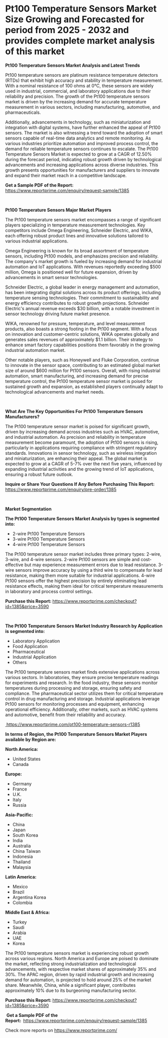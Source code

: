 <p><h1>Pt100 Temperature Sensors Market Size Growing and Forecasted for period from 2025 - 2032 and provides complete market analysis of this market</h1></p><p><strong>Pt100 Temperature Sensors Market Analysis and Latest Trends</strong></p>
<p><p>Pt100 temperature sensors are platinum resistance temperature detectors (RTDs) that exhibit high accuracy and stability in temperature measurement. With a nominal resistance of 100 ohms at 0°C, these sensors are widely used in industrial, commercial, and laboratory applications due to their reliability and precision. The growth of the Pt100 temperature sensors market is driven by the increasing demand for accurate temperature measurement in various sectors, including manufacturing, automotive, and pharmaceuticals.</p><p>Additionally, advancements in technology, such as miniaturization and integration with digital systems, have further enhanced the appeal of Pt100 sensors. The market is also witnessing a trend toward the adoption of smart sensors capable of real-time data analytics and remote monitoring. As various industries prioritize automation and improved process control, the demand for reliable temperature sensors continues to escalate. The Pt100 Temperature Sensors Market is expected to grow at a CAGR of 12.50% during the forecast period, indicating robust growth driven by technological advancements and increasing applications across diverse industries. This growth presents opportunities for manufacturers and suppliers to innovate and expand their market reach in a competitive landscape.</p></p>
<p><strong>Get a Sample PDF of the Report:&nbsp;</strong> <a href="https://www.reportprime.com/enquiry/request-sample/1385?utm_campaign=2957&utm_medium=2&utm_source=Github&utm_content=ia&utm_term=18032025&utm_id=pt100-temperature-sensors">https://www.reportprime.com/enquiry/request-sample/1385</a></p>
<p>&nbsp;</p>
<p><strong>Pt100 Temperature Sensors Major Market Players</strong></p>
<p><p>The Pt100 temperature sensors market encompasses a range of significant players specializing in temperature measurement technologies. Key competitors include Omega Engineering, Schneider Electric, and WIKA, each offering robust product lines and innovative solutions tailored to various industrial applications.</p><p>Omega Engineering is known for its broad assortment of temperature sensors, including Pt100 models, and emphasizes precision and reliability. The company's market growth is fueled by increasing demand for industrial automation and IoT applications. With revenues reportedly exceeding $500 million, Omega is positioned well for future expansion, driven by advancements in smart sensor technologies.</p><p>Schneider Electric, a global leader in energy management and automation, has been integrating digital solutions across its product offerings, including temperature sensing technologies. Their commitment to sustainability and energy efficiency contributes to robust growth projections. Schneider Electric's annual revenue exceeds $30 billion, with a notable investment in sensor technology driving future market presence.</p><p>WIKA, renowned for pressure, temperature, and level measurement products, also boasts a strong footing in the Pt100 segment. With a focus on innovation and customer-centric solutions, WIKA operates globally and generates sales revenues of approximately $1.1 billion. Their strategy to enhance smart factory capabilities positions them favorably in the growing industrial automation market.</p><p>Other notable players, such as Honeywell and Fluke Corporation, continue to innovate in the sensor space, contributing to an estimated global market size of around $600 million for Pt100 sensors. Overall, with rising industrial automation, smart manufacturing, and increasing demand for precise temperature control, the Pt100 temperature sensor market is poised for sustained growth and expansion, as established players continually adapt to technological advancements and market needs.</p></p>
<p>&nbsp;</p>
<p><strong>What Are The Key Opportunities For Pt100 Temperature Sensors Manufacturers?</strong></p>
<p><p>The Pt100 temperature sensor market is poised for significant growth, driven by increasing demand across industries such as HVAC, automotive, and industrial automation. As precision and reliability in temperature measurement become paramount, the adoption of Pt100 sensors is rising, particularly in applications requiring compliance with stringent regulatory standards. Innovations in sensor technology, such as wireless integration and miniaturization, are enhancing their appeal. The global market is expected to grow at a CAGR of 5-7% over the next five years, influenced by expanding industrial activities and the growing trend of IoT applications, ensuring a robust future outlook.</p></p>
<p><strong>Inquire or Share Your Questions If Any Before Purchasing This Report:</strong> <a href="https://www.reportprime.com/enquiry/pre-order/1385?utm_campaign=2957&utm_medium=2&utm_source=Github&utm_content=ia&utm_term=18032025&utm_id=pt100-temperature-sensors">https://www.reportprime.com/enquiry/pre-order/1385</a></p>
<p>&nbsp;</p>
<p><strong>Market Segmentation</strong></p>
<p><strong>The Pt100 Temperature Sensors Market Analysis by types is segmented into:</strong></p>
<p><ul><li>2-wire Pt100 Temperature Sensors</li><li>3-wire Pt100 Temperature Sensors</li><li>4-wire Pt100 Temperature Sensors</li></ul></p>
<p><p>The Pt100 temperature sensor market includes three primary types: 2-wire, 3-wire, and 4-wire sensors. 2-wire Pt100 sensors are simple and cost-effective but may experience measurement errors due to lead resistance. 3-wire sensors improve accuracy by using a third wire to compensate for lead resistance, making them more suitable for industrial applications. 4-wire Pt100 sensors offer the highest precision by entirely eliminating lead resistance effects, making them ideal for critical temperature measurements in laboratory and process control settings.</p></p>
<p><strong>Purchase this Report:&nbsp;</strong><a href="https://www.reportprime.com/checkout?id=1385&price=3590&utm_campaign=2957&utm_medium=2&utm_source=Github&utm_content=ia&utm_term=18032025&utm_id=pt100-temperature-sensors">https://www.reportprime.com/checkout?id=1385&price=3590</a></p>
<p>&nbsp;</p>
<p><strong>The Pt100 Temperature Sensors Market Industry Research by Application is segmented into:</strong></p>
<p><ul><li>Laboratory Application</li><li>Food Application</li><li>Pharmaceutical</li><li>Industrial Application</li><li>Others</li></ul></p>
<p><p>The Pt100 temperature sensors market finds extensive applications across various sectors. In laboratories, they ensure precise temperature readings for experiments and research. In the food industry, these sensors monitor temperatures during processing and storage, ensuring safety and compliance. The pharmaceutical sector utilizes them for critical temperature control in drug manufacturing and storage. Industrial applications leverage Pt100 sensors for monitoring processes and equipment, enhancing operational efficiency. Additionally, other markets, such as HVAC systems and automotive, benefit from their reliability and accuracy.</p></p>
<p><a href="https://www.reportprime.com/pt100-temperature-sensors-r1385?utm_campaign=2957&utm_medium=2&utm_source=Github&utm_content=ia&utm_term=18032025&utm_id=pt100-temperature-sensors">&nbsp;https://www.reportprime.com/pt100-temperature-sensors-r1385</a></p>
<p><strong>In terms of Region, the Pt100 Temperature Sensors Market Players available by Region are:</strong></p>
<p>
    <p> <strong> North America: </strong>
        <ul>
            <li>United States</li>
            <li>Canada</li>
        </ul>
        </p> 
    <p> <strong> Europe: </strong>
        <ul>
            <li>Germany</li>
            <li>France</li>
            <li>U.K.</li>
            <li>Italy</li>
            <li>Russia</li>
        </ul>
        </p> 
    <p> <strong> Asia-Pacific: </strong>
        <ul>
            <li>China</li>
            <li>Japan</li>
            <li>South Korea</li>
            <li>India</li>
            <li>Australia</li>
            <li>China Taiwan</li>
            <li>Indonesia</li>
            <li>Thailand</li>
            <li>Malaysia</li>
        </ul>
        </p> 
    <p> <strong> Latin America: </strong>
        <ul>
            <li>Mexico</li>
            <li>Brazil</li>
            <li>Argentina Korea</li>
            <li>Colombia</li>
        </ul>
        </p> 
    <p> <strong> Middle East & Africa: </strong>
        <ul>
            <li>Turkey</li>
            <li>Saudi</li>
            <li>Arabia</li>
            <li>UAE</li>
            <li>Korea</li>
        </ul>
    </p>
    </p>
<p><p>The Pt100 temperature sensors market is experiencing robust growth across various regions. North America and Europe are poised to dominate the market, reflecting strong industrialization and technological advancements, with respective market shares of approximately 35% and 30%. The APAC region, driven by rapid industrial growth and increasing demand for automation, is projected to hold around 25% of the market share. Meanwhile, China, while a significant player, contributes approximately 10% due to its burgeoning manufacturing sector.</p></p>
<p><strong>Purchase this Report: </strong><a href="https://www.reportprime.com/checkout?id=1385&price=3590&utm_campaign=2957&utm_medium=2&utm_source=Github&utm_content=ia&utm_term=18032025&utm_id=pt100-temperature-sensors">https://www.reportprime.com/checkout?id=1385&price=3590</a></p>
<p>&nbsp;<strong>Get a Sample PDF of the Report:&nbsp;&nbsp;</strong><a href="https://www.reportprime.com/enquiry/request-sample/1385?utm_campaign=2957&utm_medium=2&utm_source=Github&utm_content=ia&utm_term=18032025&utm_id=pt100-temperature-sensors">https://www.reportprime.com/enquiry/request-sample/1385</a></p>
<p><strong></strong></p>
<p>Check more reports on <a href="https://www.reportprime.com/?utm_campaign=2957&utm_medium=2&utm_source=Github&utm_content=ia&utm_term=18032025&utm_id=pt100-temperature-sensors">https://www.reportprime.com/</a></p>
